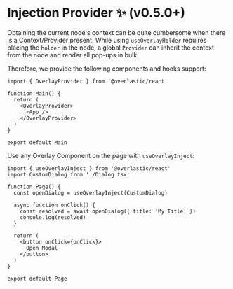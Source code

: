 # Injection Provider ✨ (v0.5.0+)

Obtaining the current node's context can be quite cumbersome when there is a Context/Provider present. While using `useOverlayHolder` requires placing the `holder` in the node, a global `Provider` can inherit the context from the node and render all pop-ups in bulk.

Therefore, we provide the following components and hooks support:

```tsx
import { OverlayProvider } from '@overlastic/react'

function Main() {
  return (
    <OverlayProvider>
      <App />
    </OverlayProvider>
  )
}

export default Main
```

Use any Overlay Component on the page with `useOverlayInject`:

```tsx
import { useOverlayInject } from '@overlastic/react'
import CustomDialog from './Dialog.tsx'

function Page() {
  const openDialog = useOverlayInject(CustomDialog)

  async function onClick() {
    const resolved = await openDialog({ title: 'My Title' })
    console.log(resolved)
  }

  return (
    <button onClick={onClick}>
      Open Modal
    </button>
  )
}

export default Page
```
